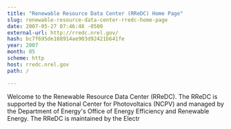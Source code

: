 ```yaml
---
title: "Renewable Resource Data Center (RReDC) Home Page"
slug: renewable-resource-data-center-rredc-home-page
date: 2007-05-27 07:46:48 -0500
external-url: http://rredc.nrel.gov/
hash: bc7f695de188914ae903d92421b641fe
year: 2007
month: 05
scheme: http
host: rredc.nrel.gov
path: /

---
```


Welcome to the Renewable Resource Data Center (RReDC). The RReDC is supported by the National Center for Photovoltaics (NCPV) and managed by the Department of Energy's Office of Energy Efficiency and Renewable Energy. The RReDC is maintained by the Electr
